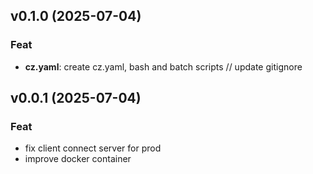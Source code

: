 ## v0.1.0 (2025-07-04)

### Feat

- **cz.yaml**: create cz.yaml, bash and batch scripts // update gitignore

## v0.0.1 (2025-07-04)

### Feat

- fix client connect server for prod
- improve docker container
